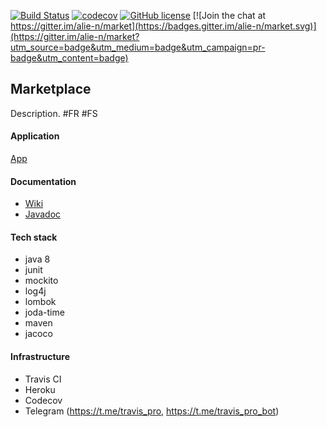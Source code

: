[![Build Status](https://travis-ci.org/alie-n/market.svg?branch=master)](https://travis-ci.org/alie-n/market)
[![codecov](https://codecov.io/gh/alie-n/market/branch/master/graph/badge.svg)](https://codecov.io/gh/alie-n/market)
[![GitHub license](https://img.shields.io/github/license/mashape/apistatus.svg)](https://github.com/ali-n/market/blob/master/LICENCE)
[![Join the chat at https://gitter.im/alie-n/market](https://badges.gitter.im/alie-n/market.svg)](https://gitter.im/alie-n/market?utm_source=badge&utm_medium=badge&utm_campaign=pr-badge&utm_content=badge)

## Marketplace

Description. #FR #FS

#### Application
[App](https://xmarketplace.herokuapp.com/)

#### Documentation
- [Wiki](https://alie-n.github.io/market)
- [Javadoc](https://alie-n.github.io/market/apidocs/index.html)

#### Tech stack
- java 8
- junit
- mockito
- log4j
- lombok
- joda-time
- maven
- jacoco

#### Infrastructure
- Travis CI
- Heroku
- Codecov
- Telegram (https://t.me/travis_pro, https://t.me/travis_pro_bot)